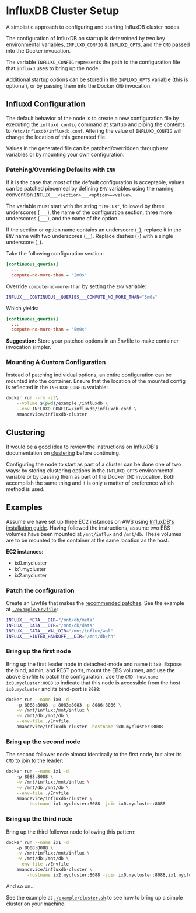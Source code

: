 # InfluxDB Cluster Setup

A simplistic approach to configuring and starting InfluxDB cluster nodes.

The configuration of InfluxDB on startup is determined by two key environmental variables, `INFLUXD_CONFIG` & `INFLUXD_OPTS`, and the `CMD` passed into the Docker invocation.

The variable `INFLUXD_CONFIG` represents the path to the configuration file that `influxd` uses to bring up the node.

Additional startup options can be stored in the `INFLUXD_OPTS` variable (this is optional), or by passing them into the Docker `CMD` invocation.


## Influxd Configuration

The default behavior of the node is to create a new configuration file by executing the `influxd config` command at startup and piping the contents to `/etc/influxdb/influxdb.conf`. Altering the value of `INFLUXD_CONFIG` will change the location of this generated file.

Values in the generated file can be patched/overridden through `ENV` variables or by mounting your own configuration.


### Patching/Overriding Defaults with `ENV`

If it is the case that *most* of the default configuration is acceptable, values can be patched piecemeal by defining `ENV` variables using the naming convention `INFLUX___<section>___<option>=<value>`.

The variable must start with the string `"INFLUX"`, followed by three underscores (`___`), the name of the configuration section, three more underscores (`___`), and the name of the option.

If the section or option name contains an underscore (`_`), replace it in the `ENV` name with two underscores (`__`). Replace dashes (`-`) with a single underscore (`_`).

Take the following configuration section:

```ini
[continuous_queries]
  ...
  compute-no-more-than = "2m0s"
```

Override `compute-no-more-than` by setting the `ENV` variable:

```bash
INFLUX___CONTINUOUS__QUERIES___COMPUTE_NO_MORE_THAN="5m0s"
```

Which yields:

```ini
[continuous_queries]
  ...
  compute-no-more-than = "5m0s"
```

**Suggestion:** Store your patched options in an Envfile to make container invocation simpler.


### Mounting A Custom Configuration

Instead of patching individual options, an entire configuration can be mounted into the container. Ensure that the location of the mounted config is reflected in the `INFLUXD_CONFIG` variable:

```bash
docker run --rm -it\
    --volume $(pwd)/example:/influxdb \
    --env INFLUXD_CONFIG=/influxdb/influxdb.conf \
    amancevice/influxdb-cluster
```


## Clustering

It would be a good idea to review the instructions on InfluxDB's documentation on [clustering](https://docs.influxdata.com/influxdb/v0.9/guides/clustering/#configuration) before continuing.

Configuring the node to start as part of a cluster can be done one of two ways: by storing clustering options in the `INFLUXD_OPTS` environmental variable or by passing them as part of the Docker `CMD` invocation. Both accomplish the same thing and it is only a matter of preference which method is used.


## Examples

Assume we have set up three EC2 instances on AWS using [InfluxDB's installation guide](https://docs.influxdata.com/influxdb/v0.9/introduction/installation/#hosting-on-aws). Having followed the instructions, assume two EBS volumes have been mounted at `/mnt/influx` and `/mnt/db`. These volumes are to be mounted to the container at the same location as the host.

**EC2 instances:**
* ix0.mycluster
* ix1.mycluster
* ix2.mycluster


### Patch the configuration

Create an Envfile that makes the [recommended patches](https://docs.influxdata.com/influxdb/v0.9/introduction/installation/#configuring-the-instance). See the example at [`./example/Envfile`](./example/Envfile):

```bash
INFLUX___META___DIR="/mnt/db/meta"
INFLUX___DATA___DIR="/mnt/db/data"
INFLUX___DATA___WAL_DIR="/mnt/influx/wal"
INFLUX___HINTED_HANDOFF___DIR="/mnt/db/hh"
```


### Bring up the first node

Bring up the first leader node in detached-mode and name it `ix0`. Expose the bind, admin, and REST ports, mount the EBS volumes, and use the above Envfile to patch the configuration. Use the `CMD` `-hostname ix0.mycluster:8088` to indicate that this node is accessible from the host `ix0.mycluster` and its bind-port is `8088`:

```bash
docker run --name ix0 -d
    -p 8088:8088 -p 8083:8083 -p 8086:8086 \
    -v /mnt/influx:/mnt/influx \
    -v /mnt/db:/mnt/db \
    --env-file ./Envfile
    amancevice/influxdb-cluster -hostname ix0.mycluster:8088
```


### Bring up the second node

The second follower node almost identically to the first node, but alter its `CMD` to join to the leader:

```bash
docker run --name ix1 -d
    -p 8088:8088 \
    -v /mnt/influx:/mnt/influx \
    -v /mnt/db:/mnt/db \
    --env-file ./Envfile
    amancevice/influxdb-cluster \
        -hostname ix1.mycluster:8088 -join ix0.mycluster:8088
```


### Bring up the third node

Bring up the third follower node following this pattern:

```bash
docker run --name ix1 -d
    -p 8088:8088 \
    -v /mnt/influx:/mnt/influx \
    -v /mnt/db:/mnt/db \
    --env-file ./Envfile
    amancevice/influxdb-cluster \
        -hostname ix2.mycluster:8088 -join ix0.mycluster:8088,ix1.mycluster:8088
```

And so on...

See the example at [`./example/cluster.sh`](./example/cluster.sh) to see how to bring up a simple cluster on your machine.
